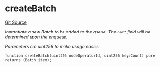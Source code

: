 # createBatch
[Git Source](https://github.com/lidofinance/community-staking-module/blob/d66a4396f737199bcc2932e5dd1066d022d333e0/src/lib/QueueLib.sol)

*Instantiate a new Batch to be added to the queue. The `next` field will be determined upon the enqueue.*

*Parameters are uint256 to make usage easier.*


```solidity
function createBatch(uint256 nodeOperatorId, uint256 keysCount) pure returns (Batch item);
```

